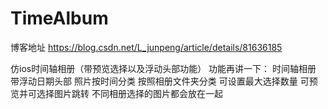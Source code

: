 # TimeAlbum

博客地址
https://blog.csdn.net/L_junpeng/article/details/81636185

仿ios时间轴相册（带预览选择以及浮动头部功能）
功能再讲一下：
时间轴相册
带浮动日期头部
照片按时间分类
按照相册文件夹分类
可设置最大选择数量
可预览并可选择图片跳转
不同相册选择的图片都会放在一起

